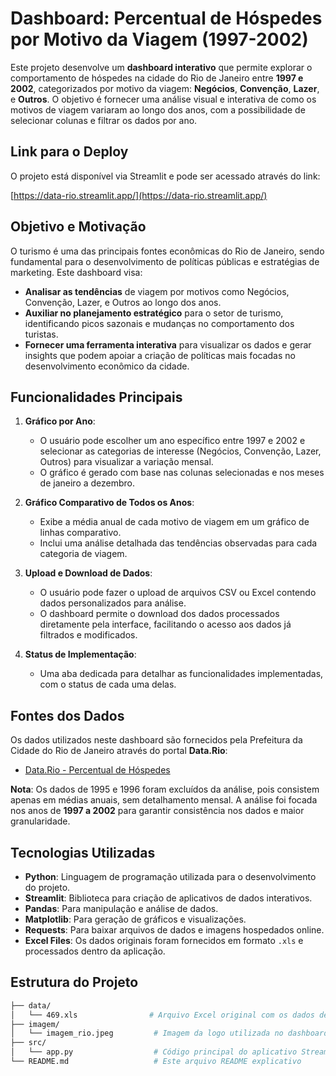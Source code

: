 # Dashboard: Percentual de Hóspedes por Motivo da Viagem (1997-2002)

Este projeto desenvolve um **dashboard interativo** que permite explorar o comportamento de hóspedes na cidade do Rio de Janeiro entre **1997 e 2002**, categorizados por motivo da viagem: **Negócios**, **Convenção**, **Lazer**, e **Outros**. O objetivo é fornecer uma análise visual e interativa de como os motivos de viagem variaram ao longo dos anos, com a possibilidade de selecionar colunas e filtrar os dados por ano.

## Link para o Deploy
O projeto está disponível via Streamlit e pode ser acessado através do link:

[https://data-rio.streamlit.app/](https://data-rio.streamlit.app/)

## Objetivo e Motivação

O turismo é uma das principais fontes econômicas do Rio de Janeiro, sendo fundamental para o desenvolvimento de políticas públicas e estratégias de marketing. Este dashboard visa:

- **Analisar as tendências** de viagem por motivos como Negócios, Convenção, Lazer, e Outros ao longo dos anos.
- **Auxiliar no planejamento estratégico** para o setor de turismo, identificando picos sazonais e mudanças no comportamento dos turistas.
- **Fornecer uma ferramenta interativa** para visualizar os dados e gerar insights que podem apoiar a criação de políticas mais focadas no desenvolvimento econômico da cidade.

## Funcionalidades Principais

1. **Gráfico por Ano**: 
   - O usuário pode escolher um ano específico entre 1997 e 2002 e selecionar as categorias de interesse (Negócios, Convenção, Lazer, Outros) para visualizar a variação mensal.
   - O gráfico é gerado com base nas colunas selecionadas e nos meses de janeiro a dezembro.

2. **Gráfico Comparativo de Todos os Anos**:
   - Exibe a média anual de cada motivo de viagem em um gráfico de linhas comparativo.
   - Inclui uma análise detalhada das tendências observadas para cada categoria de viagem.

3. **Upload e Download de Dados**:
   - O usuário pode fazer o upload de arquivos CSV ou Excel contendo dados personalizados para análise.
   - O dashboard permite o download dos dados processados diretamente pela interface, facilitando o acesso aos dados já filtrados e modificados.

4. **Status de Implementação**:
   - Uma aba dedicada para detalhar as funcionalidades implementadas, com o status de cada uma delas.

## Fontes dos Dados

Os dados utilizados neste dashboard são fornecidos pela Prefeitura da Cidade do Rio de Janeiro através do portal **Data.Rio**:

- [Data.Rio - Percentual de Hóspedes](https://www.data.rio/documents/ae953be9d6ee4af6ad77c56f34f6370b/about)

**Nota**: Os dados de 1995 e 1996 foram excluídos da análise, pois consistem apenas em médias anuais, sem detalhamento mensal. A análise foi focada nos anos de **1997 a 2002** para garantir consistência nos dados e maior granularidade.

## Tecnologias Utilizadas

- **Python**: Linguagem de programação utilizada para o desenvolvimento do projeto.
- **Streamlit**: Biblioteca para criação de aplicativos de dados interativos.
- **Pandas**: Para manipulação e análise de dados.
- **Matplotlib**: Para geração de gráficos e visualizações.
- **Requests**: Para baixar arquivos de dados e imagens hospedados online.
- **Excel Files**: Os dados originais foram fornecidos em formato `.xls` e processados dentro da aplicação.

## Estrutura do Projeto

```bash
├── data/
│   └── 469.xls                # Arquivo Excel original com os dados de hospedagem
├── imagem/
│   └── imagem_rio.jpeg         # Imagem da logo utilizada no dashboard
├── src/
│   └── app.py                  # Código principal do aplicativo Streamlit
└── README.md                   # Este arquivo README explicativo
